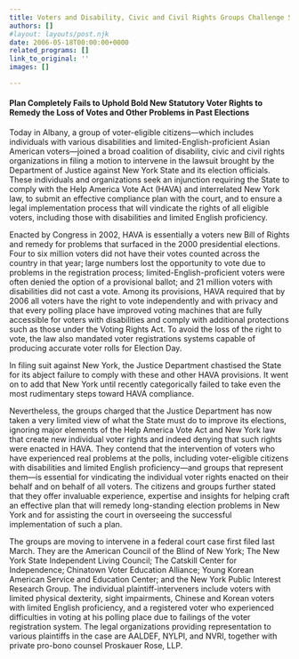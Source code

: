 ```yaml
---
title: Voters and Disability, Civic and Civil Rights Groups Challenge State’s Vote
authors: []
#layout: layouts/post.njk
date: 2006-05-18T00:00:00+0000
related_programs: []
link_to_original: ''
images: []

---
```

#### Plan Completely Fails to Uphold Bold New Statutory Voter Rights to Remedy the Loss of Votes and Other Problems in Past Elections

Today in Albany, a group of voter-eligible citizens—which includes individuals with various disabilities and limited-English-proficient Asian American voters—joined a broad coalition of disability, civic and civil rights organizations in filing a motion to intervene in the lawsuit brought by the Department of Justice against New York State and its election officials. These individuals and organizations seek an injunction requiring the State to comply with the Help America Vote Act (HAVA) and interrelated New York law, to submit an effective compliance plan with the court, and to ensure a legal implementation process that will vindicate the rights of all eligible voters, including those with disabilities and limited English proficiency.

Enacted by Congress in 2002, HAVA is essentially a voters new Bill of Rights and remedy for problems that surfaced in the 2000 presidential elections. Four to six million voters did not have their votes counted across the country in that year; large numbers lost the opportunity to vote due to problems in the registration process; limited-English-proficient voters were often denied the option of a provisional ballot; and 21 million voters with disabilities did not cast a vote. Among its provisions, HAVA required that by 2006 all voters have the right to vote independently and with privacy and that every polling place have improved voting machines that are fully accessible for voters with disabilities and comply with additional protections such as those under the Voting Rights Act. To avoid the loss of the right to vote, the law also mandated voter registrations systems capable of producing accurate voter rolls for Election Day.

In filing suit against New York, the Justice Department chastised the State for its abject failure to comply with these and other HAVA provisions. It went on to add that New York until recently categorically failed to take even the most rudimentary steps toward HAVA compliance.

Nevertheless, the groups charged that the Justice Department has now taken a very limited view of what the State must do to improve its elections, ignoring major elements of the Help America Vote Act and New York law that create new individual voter rights and indeed denying that such rights were enacted in HAVA. They contend that the intervention of voters who have experienced real problems at the polls, including voter-eligible citizens with disabilities and limited English proficiency—and groups that represent them—is essential for vindicating the individual voter rights enacted on their behalf and on behalf of all voters. The citizens and groups further stated that they offer invaluable experience, expertise and insights for helping craft an effective plan that will remedy long-standing election problems in New York and for assisting the court in overseeing the successful implementation of such a plan.

The groups are moving to intervene in a federal court case first filed last March. They are the American Council of the Blind of New York; The New York State Independent Living Council; The Catskill Center for Independence; Chinatown Voter Education Alliance; Young Korean American Service and Education Center; and the New York Public Interest Research Group. The individual plaintiff-interveners include voters with limited physical dexterity, sight impairments, Chinese and Korean voters with limited English proficiency, and a registered voter who experienced difficulties in voting at his polling place due to failings of the voter registration system. The legal organizations providing representation to various plaintiffs in the case are AALDEF, NYLPI, and NVRI, together with private pro-bono counsel Proskauer Rose, LLP.